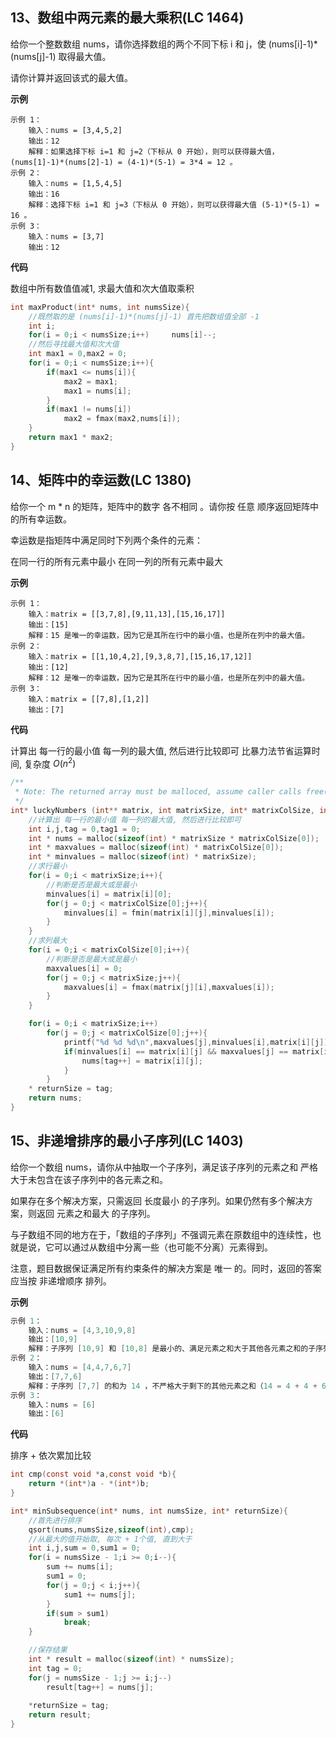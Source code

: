 ## 13、数组中两元素的最大乘积(LC 1464)

给你一个整数数组 nums，请你选择数组的两个不同下标 i 和 j，使 (nums[i]-1)*(nums[j]-1) 取得最大值。

请你计算并返回该式的最大值。

**示例**

```
示例 1：
    输入：nums = [3,4,5,2]
    输出：12 
    解释：如果选择下标 i=1 和 j=2（下标从 0 开始），则可以获得最大值，(nums[1]-1)*(nums[2]-1) = (4-1)*(5-1) = 3*4 = 12 。 
示例 2：
    输入：nums = [1,5,4,5]
    输出：16
    解释：选择下标 i=1 和 j=3（下标从 0 开始），则可以获得最大值 (5-1)*(5-1) = 16 。
示例 3：
    输入：nums = [3,7]
    输出：12
```

**代码**

数组中所有数值值减1, 求最大值和次大值取乘积

```c
int maxProduct(int* nums, int numsSize){
    //既然取的是 (nums[i]-1)*(nums[j]-1) 首先把数组值全部 -1
    int i;
    for(i = 0;i < numsSize;i++)     nums[i]--;
    //然后寻找最大值和次大值
    int max1 = 0,max2 = 0;
    for(i = 0;i < numsSize;i++){
        if(max1 <= nums[i]){
            max2 = max1;
            max1 = nums[i];
        }
        if(max1 != nums[i])
            max2 = fmax(max2,nums[i]);
    }
    return max1 * max2;
}
```



## 14、矩阵中的幸运数(LC 1380)

给你一个 m * n 的矩阵，矩阵中的数字 各不相同 。请你按 任意 顺序返回矩阵中的所有幸运数。

幸运数是指矩阵中满足同时下列两个条件的元素：

在同一行的所有元素中最小
在同一列的所有元素中最大

**示例**

```
示例 1：
    输入：matrix = [[3,7,8],[9,11,13],[15,16,17]]
    输出：[15]
    解释：15 是唯一的幸运数，因为它是其所在行中的最小值，也是所在列中的最大值。
示例 2：
    输入：matrix = [[1,10,4,2],[9,3,8,7],[15,16,17,12]]
    输出：[12]
    解释：12 是唯一的幸运数，因为它是其所在行中的最小值，也是所在列中的最大值。
示例 3：
    输入：matrix = [[7,8],[1,2]]
    输出：[7]
```

**代码**

计算出 每一行的最小值 每一列的最大值, 然后进行比较即可  比暴力法节省运算时间, 复杂度 $O(n^2)$

```c
/**
 * Note: The returned array must be malloced, assume caller calls free().
 */
int* luckyNumbers (int** matrix, int matrixSize, int* matrixColSize, int* returnSize){
    //计算出 每一行的最小值 每一列的最大值, 然后进行比较即可 
    int i,j,tag = 0,tag1 = 0;
    int * nums = malloc(sizeof(int) * matrixSize * matrixColSize[0]);
    int * maxvalues = malloc(sizeof(int) * matrixColSize[0]);
    int * minvalues = malloc(sizeof(int) * matrixSize);
    //求行最小
    for(i = 0;i < matrixSize;i++){
        //判断是否是最大或是最小
        minvalues[i] = matrix[i][0];
        for(j = 0;j < matrixColSize[0];j++){
            minvalues[i] = fmin(matrix[i][j],minvalues[i]);
        }
    }
    //求列最大
    for(i = 0;i < matrixColSize[0];i++){
        //判断是否是最大或是最小
        maxvalues[i] = 0;
        for(j = 0;j < matrixSize;j++){
            maxvalues[i] = fmax(matrix[j][i],maxvalues[i]);
        }
    }

    for(i = 0;i < matrixSize;i++)
        for(j = 0;j < matrixColSize[0];j++){
            printf("%d %d %d\n",maxvalues[j],minvalues[i],matrix[i][j]);
            if(minvalues[i] == matrix[i][j] && maxvalues[j] == matrix[i][j]){
                nums[tag++] = matrix[i][j];
            }
        }
    * returnSize = tag;
    return nums;
}
```



## 15、非递增排序的最小子序列(LC 1403)

给你一个数组 nums，请你从中抽取一个子序列，满足该子序列的元素之和 严格 大于未包含在该子序列中的各元素之和。

如果存在多个解决方案，只需返回 长度最小 的子序列。如果仍然有多个解决方案，则返回 元素之和最大 的子序列。

与子数组不同的地方在于，「数组的子序列」不强调元素在原数组中的连续性，也就是说，它可以通过从数组中分离一些（也可能不分离）元素得到。

注意，题目数据保证满足所有约束条件的解决方案是 唯一 的。同时，返回的答案应当按 非递增顺序 排列。

**示例**

```c
示例 1：
    输入：nums = [4,3,10,9,8]
    输出：[10,9] 
    解释：子序列 [10,9] 和 [10,8] 是最小的、满足元素之和大于其他各元素之和的子序列。但是 [10,9] 的元素之和最大。 
示例 2：
    输入：nums = [4,4,7,6,7]
    输出：[7,7,6] 
    解释：子序列 [7,7] 的和为 14 ，不严格大于剩下的其他元素之和（14 = 4 + 4 + 6）。因此，[7,6,7] 是满足题意的最小子序列。注意，元素按非递增顺序返回。  
示例 3：
    输入：nums = [6]
    输出：[6]
```

**代码**

排序 + 依次累加比较

```c
int cmp(const void *a,const void *b){
    return *(int*)a - *(int*)b;
}

int* minSubsequence(int* nums, int numsSize, int* returnSize){
    //首先进行排序
    qsort(nums,numsSize,sizeof(int),cmp);
    //从最大的值开始取, 每次 + 1个值, 直到大于
    int i,j,sum = 0,sum1 = 0;
    for(i = numsSize - 1;i >= 0;i--){
        sum += nums[i];
        sum1 = 0;
        for(j = 0;j < i;j++){
            sum1 += nums[j];
        }
        if(sum > sum1)
            break;
    }

    //保存结果
    int * result = malloc(sizeof(int) * numsSize);
    int tag = 0;
    for(j = numsSize - 1;j >= i;j--)
        result[tag++] = nums[j];
    
    *returnSize = tag;
    return result;
}
```

